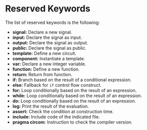 # Reserved Keywords

The list of reserved keywords is the following:

* **signal:** Declare a new signal.
* **input:** Declare the signal as input.
* **output:** Declare the signal as output.
* **public:** Declare the signal as public.
* **template:** Define a new circuit.
* **component:** Instantiate a template.
* **var:** Declare a new integer variable.
* **function:** Define a new function.
* **return:** Return from function.
* **if:** Branch based on the result of a conditional expression.
* **else:** Fallback for `if` control flow construct.
* **for:** Loop conditionally based on the result of an expression.
* **while:** Loop conditionally based on the result of an expression.
* **do:** Loop conditionally based on the result of an expression.
* **log:** Print the result of the evaluation.
* **assert:** Check the condition at construction time.
* **include:** Include code of the indicated file.
* **pragma circom**: Instruction to check the compiler version.



